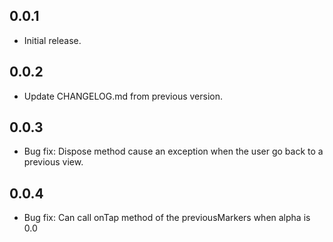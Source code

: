 ## 0.0.1

* Initial release.

## 0.0.2 

* Update CHANGELOG.md from previous version.

## 0.0.3 

* Bug fix: Dispose method cause an exception when the user go back to a previous view.

## 0.0.4 

* Bug fix: Can call onTap method of the previousMarkers when alpha is 0.0
